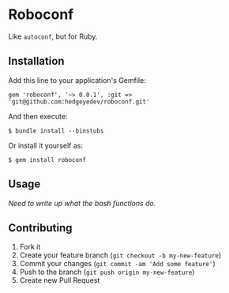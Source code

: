 # Roboconf

Like `autoconf`, but for Ruby.

## Installation

Add this line to your application's Gemfile:

    gem 'roboconf', '~> 0.0.1', :git => 'git@github.com:hedgeyedev/roboconf.git'

And then execute:

    $ bundle install --binstubs

Or install it yourself as:

    $ gem install roboconf

## Usage

*Need to write up what the bash functions do.*

## Contributing

1. Fork it
2. Create your feature branch (`git checkout -b my-new-feature`)
3. Commit your changes (`git commit -am 'Add some feature'`)
4. Push to the branch (`git push origin my-new-feature`)
5. Create new Pull Request
